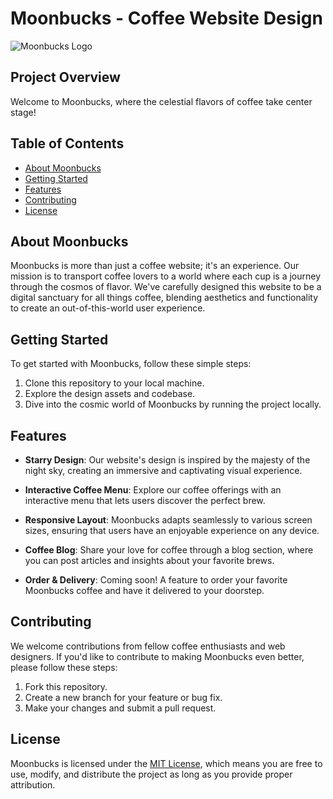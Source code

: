 # Moonbucks - Coffee Website Design

![Moonbucks Logo](https://c4.wallpaperflare.com/wallpaper/832/260/8/other-wallpaper-preview.jpg)

## Project Overview

Welcome to Moonbucks, where the celestial flavors of coffee take center stage!

## Table of Contents

- [About Moonbucks](#about-moonbucks)
- [Getting Started](#getting-started)
- [Features](#features)
- [Contributing](#contributing)
- [License](#license)

## About Moonbucks

Moonbucks is more than just a coffee website; it's an experience. Our mission is to transport coffee lovers to a world where each cup is a journey through the cosmos of flavor. We've carefully designed this website to be a digital sanctuary for all things coffee, blending aesthetics and functionality to create an out-of-this-world user experience.

## Getting Started

To get started with Moonbucks, follow these simple steps:

1. Clone this repository to your local machine.
2. Explore the design assets and codebase.
3. Dive into the cosmic world of Moonbucks by running the project locally.

## Features

- **Starry Design**: Our website's design is inspired by the majesty of the night sky, creating an immersive and captivating visual experience.

- **Interactive Coffee Menu**: Explore our coffee offerings with an interactive menu that lets users discover the perfect brew.

- **Responsive Layout**: Moonbucks adapts seamlessly to various screen sizes, ensuring that users have an enjoyable experience on any device.

- **Coffee Blog**: Share your love for coffee through a blog section, where you can post articles and insights about your favorite brews.

- **Order & Delivery**: Coming soon! A feature to order your favorite Moonbucks coffee and have it delivered to your doorstep.

## Contributing

We welcome contributions from fellow coffee enthusiasts and web designers. If you'd like to contribute to making Moonbucks even better, please follow these steps:

1. Fork this repository.
2. Create a new branch for your feature or bug fix.
3. Make your changes and submit a pull request.

## License

Moonbucks is licensed under the [MIT License](LICENSE), which means you are free to use, modify, and distribute the project as long as you provide proper attribution.
